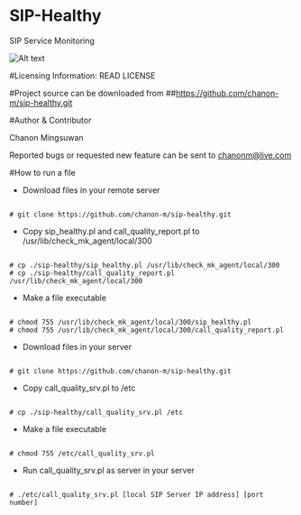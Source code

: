 # SIP-Healthy
SIP Service Monitoring

![Alt text](http://www.icalleasy.com/images/sip_healthy_0.png "Basic VOIP System") 
 
#Licensing Information: READ LICENSE

#Project source can be downloaded from
##https://github.com/chanon-m/sip-healthy.git

#Author & Contributor

Chanon Mingsuwan

Reported bugs or requested new feature can be sent to chanonm@live.com

#How to run a file
* Download files in your remote server

```

# git clone https://github.com/chanon-m/sip-healthy.git

```

* Copy sip_healthy.pl and call_quality_report.pl to /usr/lib/check_mk_agent/local/300

```

# cp ./sip-healthy/sip_healthy.pl /usr/lib/check_mk_agent/local/300
# cp ./sip-healthy/call_quality_report.pl /usr/lib/check_mk_agent/local/300

```

* Make a file executable

```

# chmod 755 /usr/lib/check_mk_agent/local/300/sip_healthy.pl
# chmod 755 /usr/lib/check_mk_agent/local/300/call_quality_report.pl

```

* Download files in your server

```

# git clone https://github.com/chanon-m/sip-healthy.git

```

* Copy call_quality_srv.pl to /etc

```

# cp ./sip-healthy/call_quality_srv.pl /etc

```

* Make a file executable

```

# chmod 755 /etc/call_quality_srv.pl

```

* Run call_quality_srv.pl as server in your server

```

# ./etc/call_quality_srv.pl [local SIP Server IP address] [port number]

```
